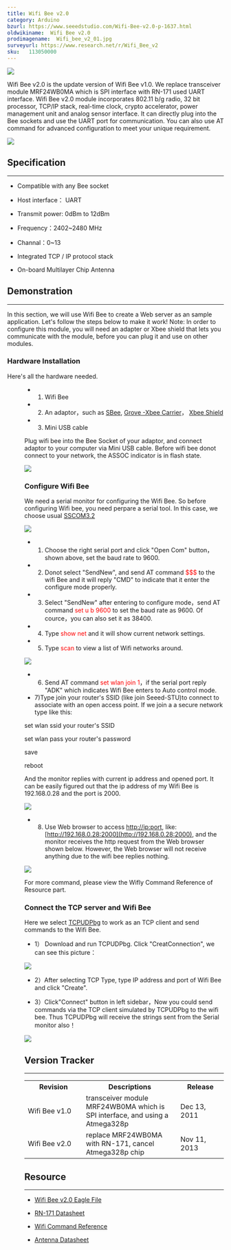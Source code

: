 ```yaml
---
title: Wifi Bee v2.0
category: Arduino
bzurl: https://www.seeedstudio.com/Wifi-Bee-v2.0-p-1637.html
oldwikiname:  Wifi Bee v2.0
prodimagename:  Wifi_bee_v2_01.jpg
surveyurl: https://www.research.net/r/Wifi_Bee_v2
sku:   113050000
---
```

![](https://github.com/SeeedDocument/Wifi_Bee_v2.0/raw/master/img/Wifi_bee_v2_01.jpg)

Wifi Bee v2.0 is the update version of Wifi Bee v1.0. We replace transceiver module MRF24WB0MA which is SPI interface with RN-171 used UART interface. Wifi Bee v2.0 module incorporates 802.11 b/g radio, 32 bit processor, TCP/IP stack, real-time clock, crypto accelerator, power management unit and analog sensor interface. It can directly plug into the Bee sockets and use the UART port for communication. You can also use AT command for advanced configuration to meet your unique requirement.

[![](https://github.com/SeeedDocument/Seeed-WiKi/raw/master/docs/images/300px-Get_One_Now_Banner-ragular.png)](https://www.seeedstudio.com/Wifi-Bee-v2.0-p-1637.html)

##  Specification
---
*   Compatible with any Bee socket

*   Host interface： UART

*   Transmit power: 0dBm to 12dBm

*   Frequency：2402~2480 MHz

*   Channal：0~13

*   Integrated TCP / IP protocol stack

*   On-board Multilayer Chip Antenna

##  Demonstration
---
In this section, we will use Wifi Bee to create a Web server as an sample application. Let's follow the steps below to make it work!
Note: In order to configure this module, you will need an adapter or Xbee shield that lets you communicate with the module, before you can plug it and use on other modules.

###  Hardware Installation

Here's all the hardware needed.

<dl><dd>

*   1) Wifi Bee
*   2) An adaptor，such as [SBee](http://www.seeedstudio.com/depot/xbee-shield-v20-p-1375.html?cPath=98_16Uart),  [Grove -Xbee Carrier](http://www.seeedstudio.com/depot/grove-xbee-carrier-p-905.html?cPath=98_16)， [Xbee Shield](http://www.seeedstudio.com/depot/xbee-shield-v20-p-1375.html?cPath=98_16)

*   3) Mini USB cable


Plug wifi bee into the Bee Socket of your adaptor, and connect adaptor to your computer via Mini USB cable. Before wifi bee donot connect to your network, the ASSOC indicator is in flash state.

![](https://github.com/SeeedDocument/Wifi_Bee_v2.0/raw/master/img/Wifi_Beev2.0.jpg)

###  Configure Wifi Bee

We need a serial monitor for configuring the Wifi Bee. So before configuring Wifi bee, you need perpare a serial tool. In this case, we choose usual [SSCOM3.2](https://github.com/SeeedDocument/Wifi_Bee_v2.0/raw/master/res/Sscom32E.zip)

![](https://github.com/SeeedDocument/Wifi_Bee_v2.0/raw/master/img/Serial_Tool.png)

*   1) Choose the right serial port and click "Open Com" button，shown above, set the baud rate to 9600.
*   2) Donot select "SendNew", and send AT command <font color="red">$$$</font> to the wifi Bee and it will reply "CMD" to indicate that it enter the configure mode properly.
*   3) Select "SendNew" after entering to configure mode，send AT command <font color="red">set u b 9600</font> to set the baud rate as 9600. Of cource，you can also set it as 38400.

*   4) Type <font color="red">show net</font>   and it will show current network settings.
*   5) Type  <font color="red">scan </font> to view a list of Wifi networks around.

![](https://github.com/SeeedDocument/Wifi_Bee_v2.0/raw/master/img/Serial_Tool_Scan_net.png)

*   6) Send AT command <font color="red"> set wlan join 1</font>，if the serial port reply "ADK" which indicates Wifi Bee enters to Auto control mode.
*   7)Type join your router's SSID (like join Seeed-STU)to connect to associate with an open access point. If we join a a secure network type like this:<font color="red">
</font>

set wlan ssid your router's SSID

set wlan pass your router's password

save

reboot

And the monitor replies with current ip address and opened port. It can be easily figured out that the ip address of my Wifi Bee is 192.168.0.28 and the port is 2000.

![](https://github.com/SeeedDocument/Wifi_Bee_v2.0/raw/master/img/Join_network.png)

*   8) Use Web browser to access [http://ip:port](http://ip:port), like: [http://192.168.0.28:2000](http://192.168.0.28:2000), and the monitor receives the http request from the Web browser shown below. However, the Web browser will not receive anything due to the wifi bee replies nothing.

![](https://github.com/SeeedDocument/Wifi_Bee_v2.0/raw/master/img/Web_access.png)

For more command, please view the Wifly Command Reference of Resource part.

###  Connect the TCP server and Wifi Bee

Here we select [TCPUDPbg](https://github.com/SeeedDocument/Wifi_Bee_v2.0/raw/master/res/TCPUDPDbg.zip) to work as an TCP client and send commands to the Wifi Bee.

*   1） Download and run TCPUDPbg. Click "CreatConnection", we can see this picture：

![](https://github.com/SeeedDocument/Wifi_Bee_v2.0/raw/master/img/TCPUDPTool.png)

*   2）After selecting TCP Type, type IP address and port of Wifi Bee and click "Create".

*   3）Click"Connect" button in left sidebar，Now you could send commands via the TCP client simulated by TCPUDPbg to the wifi bee. Thus TCPUDPbg will receive the strings sent from the Serial monitor also！

![](https://github.com/SeeedDocument/Wifi_Bee_v2.0/raw/master/img/Communication.png)

##  Version Tracker
---
<table>
<tr>
<th>  Revision
</th>
<th> Descriptions
</th>
<th> Release
</th></tr>
<tr>
<td width="300px"> Wifi Bee v1.0
</td>
<td width="500px"> transceiver module MRF24WB0MA which is SPI interface, and using a Atmega328p
</td>
<td width="200px"> Dec 13, 2011
</td></tr>
<tr>
<td width="300px"> Wifi Bee v2.0
</td>
<td width="500px"> replace MRF24WB0MA with RN-171, cancel Atmega328p chip
</td>
<td width="200px"> Nov 11, 2013
</td></tr></table>

##  Resource
---
*   [Wifi Bee v2.0 Eagle File](https://github.com/SeeedDocument/Wifi_Bee_v2.0/raw/master/res/Wifi_Bee_v2.0_Eagle_File.zip)

*   [RN-171 Datasheet](https://github.com/SeeedDocument/Wifi_Bee_v2.0/raw/master/res/WiFly-RN-171.pdf)

*   [Wifi Command Reference](https://github.com/SeeedDocument/Wifi_Bee_v2.0/raw/master/res/WiFly-RN-UM.pdf)

*   [Antenna Datasheet](https://github.com/SeeedDocument/Wifi_Bee_v2.0/raw/master/res/Antenna_Datasheet.pdf)
